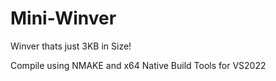 # Mini-Winver
Winver thats just 3KB in Size!

Compile using NMAKE and x64 Native Build Tools for VS2022